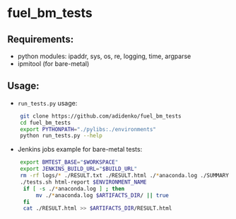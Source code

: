 fuel_bm_tests
=============

Requirements:
-------------
* python modules: ipaddr, sys, os, re, logging, time, argparse
* ipmitool (for bare-metal)

Usage:
------
* ```run_tests.py``` usage:
```bash
    git clone https://github.com/adidenko/fuel_bm_tests
    cd fuel_bm_tests
    export PYTHONPATH="./pylibs:./environments"
    python run_tests.py --help
```
* Jenkins jobs example for bare-metal tests:
```bash
    export BMTEST_BASE="$WORKSPACE"
    export JENKINS_BUILD_URL="$BUILD_URL"
    rm -rf logs/* ./RESULT.txt ./RESULT.html ./*anaconda.log ./SUMMARY.txt
    ./tests.sh html-report $ENVIRONMENT_NAME
     if [ -s ./*anaconda.log ] ; then
         mv ./*anaconda.log $ARTIFACTS_DIR/ || true
     fi
     cat ./RESULT.html >> $ARTIFACTS_DIR/RESULT.html
```
